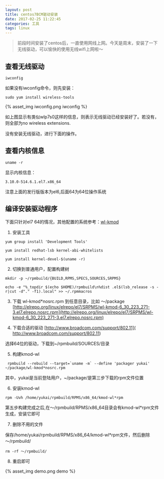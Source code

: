 ```yaml
---
layout: post
title: centos7BCM驱动安装
date: 2017-02-25 11:22:45
categories: 工具
tags: linux
---
```

> 前段时间安装了centos后，一直使用网线上网。今天是周末，安装了一下无线驱动，可以愉快的使用无线wifi上网啦～

## 查看无线驱动

```
iwconfig
```
如果没有iwconfig命令，则先安装：

```
sudo yum install wireless-tools
```

{% asset_img iwconfig.png iwconfig %}

如上图显示有类似wlp7s0这样的信息，则表示无线驱动已经安装好了。若没有，则全部为no wireless extensions.

没有安装无线驱动，进行下面的操作。

## 查看内核信息

```
uname -r
```
显示内核信息：
```
3.10.0-514.6.1.el7.x86_64
```
注意上面的发行版版本为el6,后面64为64位操作系统

## 编译安装驱动程序

下面只针对el7 64的情况，其他配置的系统参考：[wl-kmod](http://elrepo.org/tiki/wl-kmod)

1. 安装工具
```
yum group install 'Development Tools'

yum install redhat-lsb kernel-abi-whitelists

yum install kernel-devel-$(uname -r)
```

2. 切换到普通用户，配置构建树
```
mkdir -p ~/rpmbuild/{BUILD,RPMS,SPECS,SOURCES,SRPMS}

echo -e "%_topdir $(echo $HOME)/rpmbuild\n%dist .el$(lsb_release -s -r|cut -d"." -f1).local" >> ~/.rpmmacros
```

3. 下载 wl-kmod*nosrc.rpm 到任意目录，比如 ～/package
[http://elrepo.org/linux/elrepo/el7/SRPMS/wl-kmod-6_30_223_271-3.el7.elrepo.nosrc.rpm](http://elrepo.org/linux/elrepo/el7/SRPMS/wl-kmod-6_30_223_271-3.el7.elrepo.nosrc.rpm)

4. 下载合适的驱动
[http://www.broadcom.com/support/802.11]( http://www.broadcom.com/support/802.11)

选择64位的驱动，下载到~/rpmbuild/SOURCES/目录

5. 构建kmod-wl
```
 rpmbuild --rebuild --target=`uname -m` --define 'packager yukai' ~/package/wl-kmod*nosrc.rpm
```

其中，yukai是当前登陆用户，~/package/是第三步下载的rpm文件位置

6. 安装kmod-wl

```
rpm -Uvh /home/yukai/rpmbuild/RPMS/x86_64/kmod-wl*rpm
```

第五步构建完成之后,在～/rpmbuild/RPMS/x86_64目录会有kmod-wl*rpm文件生成，安装它即可

7. 删除不用的文件

保存/home/yukai/rpmbuild/RPMS/x86_64/kmod-wl*rpm文件，然后删除～/rpmbuild/

```
rm -rf ～/rpmbuild/
```

8. 重启即可

{% asset_img demo.png demo %}
